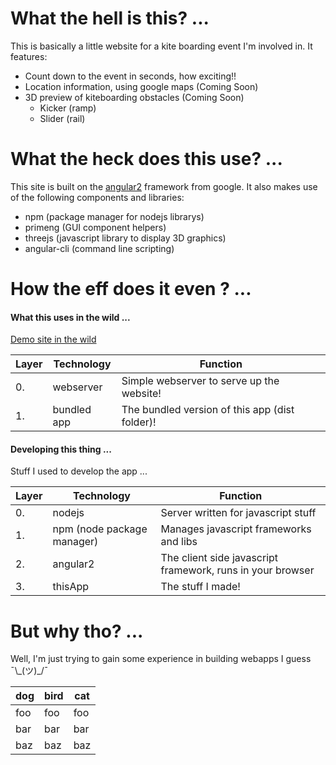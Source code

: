 # What the hell is this? ...
This is basically a little website for a kite boarding event I'm involved in. It features:
+ Count down to the event in seconds, how exciting!!
+ Location information, using google maps (Coming Soon)
+ 3D preview of kiteboarding obstacles (Coming Soon)
  + Kicker (ramp)
  + Slider (rail)

# What the heck does this use? ...
This site is built on the [angular2](https://angular.io/docs/ts/latest/) framework from google. It also makes use of the following components and libraries:
+ npm (package manager for nodejs librarys)
+ primeng (GUI component helpers)
+ threejs (javascript library to display 3D graphics)
+ angular-cli (command line scripting)

# How the eff does it even ? ...
#### What this uses in the wild ...
[Demo site in the wild](https://benwinding.github.io/angular2-wakepark-teaser/)

| Layer | Technology | Function |
| --- | --- | --- |
| 0. | webserver | Simple webserver to serve up the website! |
| 1. | bundled app | The bundled version of this app (dist folder)! |

#### Developing this thing ...
Stuff I used to develop the app ...

| Layer | Technology | Function |
| --- |--- | --- |
| 0. | nodejs | Server written for javascript stuff |
| 1. | npm (node package manager) | Manages javascript frameworks and libs |
| 2. | angular2 | The client side javascript framework, runs in your browser |
| 3. | thisApp | The stuff I made! |

# But why tho? ...
Well, I'm just trying to gain some experience in building webapps I guess ¯\\_(ツ)\_/¯

dog | bird | cat
----|------|----
foo | foo  | foo
bar | bar  | bar
baz | baz  | baz
